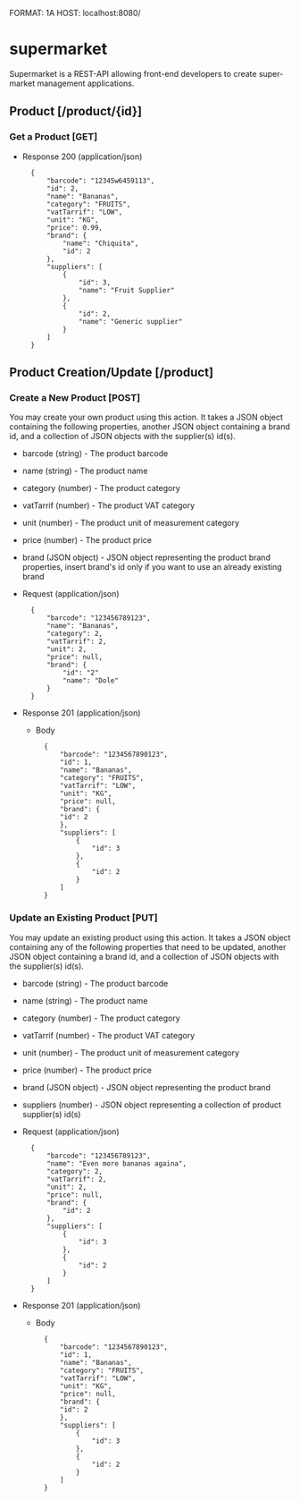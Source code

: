 FORMAT: 1A
HOST: localhost:8080/

# supermarket

Supermarket is a REST-API allowing front-end developers to create super-market management applications.

## Product [/product/{id}]

### Get a Product [GET]

+ Response 200 (application/json)

        {
            "barcode": "12345w6459113",
            "id": 2,
            "name": "Bananas",
            "category": "FRUITS",
            "vatTarrif": "LOW",
            "unit": "KG",
            "price": 0.99,
            "brand": {
                "name": "Chiquita",
                "id": 2
            },
            "suppliers": [
                {
                    "id": 3,
                    "name": "Fruit Supplier"
                },
                {
                    "id": 2,
                    "name": "Generic supplier"
                }
            ]
        }
        
## Product Creation/Update [/product]

### Create a New Product [POST]

You may create your own product using this action. It takes a JSON
object containing the following properties, another JSON object containing a brand id, and a collection of JSON objects with the supplier(s) id(s).

+ barcode (string) - The product barcode
+ name (string) - The product name
+ category (number) - The product category
+ vatTarrif (number) - The product VAT category
+ unit (number) - The product unit of measurement category
+ price (number) - The product price
+ brand (JSON object) - JSON object representing the product brand properties, insert brand's id only if you want to use an already existing brand


+ Request (application/json)

        {
            "barcode": "123456789123",
            "name": "Bananas",
            "category": 2,
            "vatTarrif": 2,
            "unit": 2,
            "price": null,
            "brand": {
                "id": "2"
                "name": "Dole"
            }
        }

+ Response 201 (application/json)


    + Body

            {
                "barcode": "1234567890123",
                "id": 1,
                "name": "Bananas",
                "category": "FRUITS",
                "vatTarrif": "LOW",
                "unit": "KG",
                "price": null,
                "brand": {
                "id": 2
                },
                "suppliers": [
                    {
                        "id": 3
                    },
                    {
                        "id": 2
                    }
                ]
            }
            

### Update an Existing Product [PUT]

You may update an existing product using this action. It takes a JSON
object containing any of the following properties that need to be updated, another JSON object containing a brand id, and a collection of JSON objects with the supplier(s) id(s).

+ barcode (string) - The product barcode
+ name (string) - The product name
+ category (number) - The product category
+ vatTarrif (number) - The product VAT category
+ unit (number) - The product unit of measurement category
+ price (number) - The product price
+ brand (JSON object) - JSON object representing the product brand 
+ suppliers (number) - JSON object representing a collection of product supplier(s) id(s)

+ Request (application/json)

        {
            "barcode": "123456789123",
            "name": "Even more bananas againa",
            "category": 2,
            "vatTarrif": 2,
            "unit": 2,
            "price": null,
            "brand": {
                "id": 2
            },
            "suppliers": [
                {
                    "id": 3
                },
                {
                    "id": 2
                }
            ]
        }

+ Response 201 (application/json)


    + Body

            {
                "barcode": "1234567890123",
                "id": 1,
                "name": "Bananas",
                "category": "FRUITS",
                "vatTarrif": "LOW",
                "unit": "KG",
                "price": null,
                "brand": {
                "id": 2
                },
                "suppliers": [
                    {
                        "id": 3
                    },
                    {
                        "id": 2
                    }
                ]
            }

